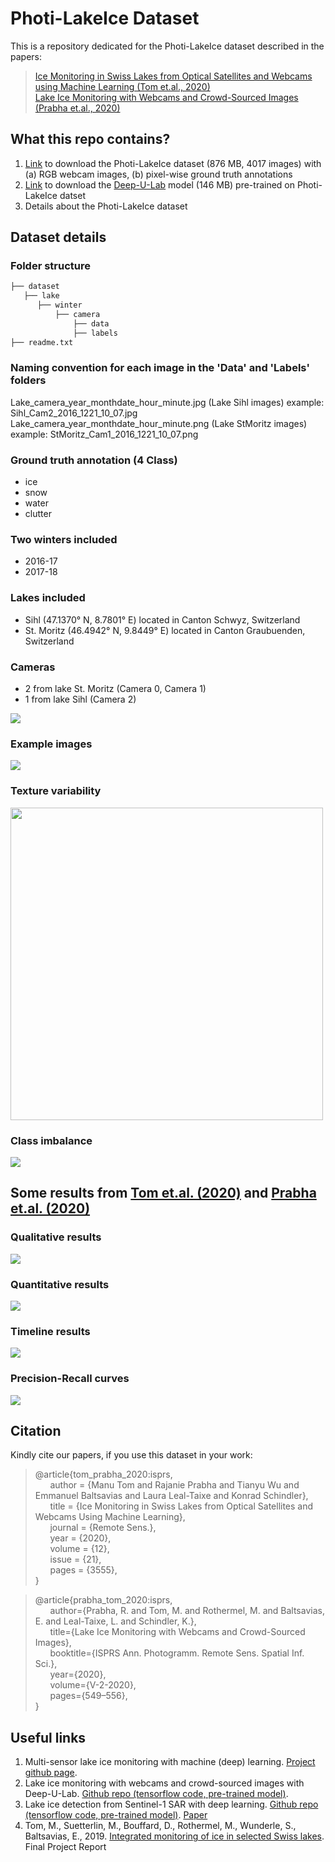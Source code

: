 # Photi-LakeIce Dataset

This is a repository dedicated for the Photi-LakeIce dataset described in the papers:<br>

>[Ice Monitoring in Swiss Lakes from Optical Satellites and Webcams using Machine Learning (Tom et.al., 2020)](https://www.mdpi.com/2072-4292/12/21/3555)<br>
>[Lake Ice Monitoring with Webcams and Crowd-​Sourced Images (Prabha et.al., 2020)](https://www.isprs-ann-photogramm-remote-sens-spatial-inf-sci.net/V-2-2020/549/2020/isprs-annals-V-2-2020-549-2020-relations.html)

## What this repo contains?
1. [Link](https://share.phys.ethz.ch/~pf/tommdata/Dataset.tar.xz) to download the Photi-LakeIce dataset (876 MB, 4017 images) with (a) RGB webcam images, (b) pixel-wise ground truth annotations
2. [Link](https://share.phys.ethz.ch/~pf/tommdata/Pre-trained_Model.tar.xz) to download the [Deep-U-Lab](https://www.isprs-ann-photogramm-remote-sens-spatial-inf-sci.net/V-2-2020/549/2020/isprs-annals-V-2-2020-549-2020-relations.html) model (146 MB) pre-trained on Photi-LakeIce datset
3. Details about the Photi-LakeIce dataset


## Dataset details

### Folder structure 
  ```bash
├── dataset
    ├── lake
        ├── winter
            ├── camera
                ├── data
                ├── labels
├── readme.txt
```
### Naming convention for each image in the 'Data' and 'Labels' folders
Lake_camera_year_monthdate_hour_minute.jpg (Lake Sihl images)
example: Sihl_Cam2_2016_1221_10_07.jpg
Lake_camera_year_monthdate_hour_minute.png (Lake StMoritz images)
example: StMoritz_Cam1_2016_1221_10_07.png

### Ground truth annotation (4 Class) 
- ice
- snow
- water
- clutter

### Two winters included
- 2016-17 
- 2017-18

### Lakes included
- Sihl (47.1370° N, 8.7801° E) located in Canton Schwyz, Switzerland
- St. Moritz (46.4942° N, 9.8449° E) located in Canton Graubuenden, Switzerland

### Cameras
- 2 from lake St. Moritz (Camera 0, Camera 1)
- 1 from lake Sihl (Camera 2)

<img src="figures/Dataset_figures.png" />

### Example images
![](figures/Example_images.png)

### Texture variability
<img src="figures/Texture_variablity.png" width=500/>

### Class imbalance
<img src="figures/Class_imbalance.png"/>

## Some results from [Tom et.al. (2020)](https://www.mdpi.com/2072-4292/12/21/3555) and [Prabha et.al. (2020)](https://www.isprs-ann-photogramm-remote-sens-spatial-inf-sci.net/V-2-2020/549/2020/isprs-annals-V-2-2020-549-2020-relations.html)

### Qualitative results
<img src="figures/Example_results_Qualitative.png"/>

### Quantitative results
![](figures/Example_results_Quantitative.png)

### Timeline results
![](figures/Example_results_Timeline.png)

### Precision-Recall curves
![](figures/Example_results_PRcurve.png)

## Citation
Kindly cite our papers, if you use this dataset in your work:

> @article{tom_prabha_2020:isprs,<br>
>&nbsp;&nbsp;&nbsp;&nbsp;&nbsp;&nbsp;author    = {Manu Tom and Rajanie Prabha and Tianyu Wu and Emmanuel Baltsavias and Laura Leal-Taixe and Konrad Schindler},<br>
> &nbsp;&nbsp;&nbsp;&nbsp;&nbsp;&nbsp;title     = {Ice Monitoring in Swiss Lakes from Optical Satellites and Webcams Using Machine Learning},<br>
>&nbsp;&nbsp;&nbsp;&nbsp;&nbsp;&nbsp;journal   = {Remote Sens.},<br>
>&nbsp;&nbsp;&nbsp;&nbsp;&nbsp;&nbsp;year      = {2020},<br>
>&nbsp;&nbsp;&nbsp;&nbsp;&nbsp;&nbsp;volume    = {12},<br>
>&nbsp;&nbsp;&nbsp;&nbsp;&nbsp;&nbsp;issue     = {21},<br>
>&nbsp;&nbsp;&nbsp;&nbsp;&nbsp;&nbsp;pages     = {3555},<br>
}   

>@article{prabha_tom_2020:isprs,<br>
>&nbsp;&nbsp;&nbsp;&nbsp;&nbsp;&nbsp;author={Prabha, R. and Tom, M. and Rothermel, M. and Baltsavias, E. and Leal-Taixe, L. and Schindler, K.},<br>
>&nbsp;&nbsp;&nbsp;&nbsp;&nbsp;&nbsp;title={Lake Ice Monitoring with Webcams and Crowd-Sourced Images},<br>
>&nbsp;&nbsp;&nbsp;&nbsp;&nbsp;&nbsp;booktitle={ISPRS Ann. Photogramm. Remote Sens. Spatial Inf. Sci.},<br>
>&nbsp;&nbsp;&nbsp;&nbsp;&nbsp;&nbsp;year={2020},<br>
>&nbsp;&nbsp;&nbsp;&nbsp;&nbsp;&nbsp;volume={V-2-2020},<br>
>&nbsp;&nbsp;&nbsp;&nbsp;&nbsp;&nbsp;pages={549–556},<br>
>}

## Useful links
1. Multi-sensor lake ice monitoring with machine (deep) learning. [Project github page](https://github.com/czarmanu/lake-ice-ml).
2. Lake ice monitoring with webcams and crowd-sourced images with Deep-U-Lab. [Github repo (tensorflow code, pre-trained model)](https://github.com/czarmanu/deeplab-lakeice-webcams).
3. Lake ice detection from Sentinel-1 SAR with deep learning. [Github repo (tensorflow code, pre-trained model)](https://github.com/czarmanu/sentinel_lakeice). [Paper](https://www.isprs-ann-photogramm-remote-sens-spatial-inf-sci.net/V-3-2020/409/2020/) 
4. Tom, M., Suetterlin, M., Bouffard, D., Rothermel, M., Wunderle, S., Baltsavias, E., 2019. [Integrated monitoring of ice
in selected Swiss lakes](https://arxiv.org/abs/2008.00512). Final Project Report
